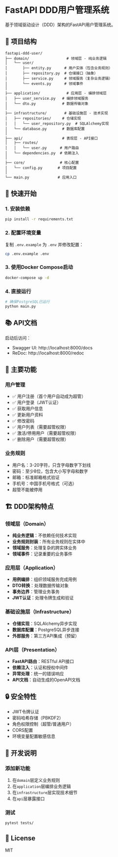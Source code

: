 # FastAPI DDD用户管理系统

基于领域驱动设计（DDD）架构的FastAPI用户管理系统。

## 📁 项目结构

```
fastapi-ddd-user/
├── domain/                 # 领域层 - 纯业务逻辑
│   └── user/
│       ├── entity.py      # 用户实体（包含业务规则）
│       ├── repository.py  # 仓储接口（抽象）
│       ├── service.py     # 领域服务（复杂业务逻辑）
│       └── events.py      # 领域事件
│
├── application/            # 应用层 - 编排领域层
│   ├── user_service.py   # 编排领域服务
│   └── dto.py            # 数据传输对象
│
├── infrastructure/        # 基础设施层 - 技术实现
│   ├── repositories/     # 仓储实现
│   │   └── user_repository.py  # SQLAlchemy实现
│   └── database.py       # 数据库配置
│
├── api/                  # 表现层 - API接口
│   ├── routes/
│   │   └── user.py      # 用户路由
│   └── dependencies.py  # 依赖注入
│
├── core/                # 核心配置
│   └── config.py       # 项目配置
│
└── main.py             # 应用入口
```

## 🚀 快速开始

### 1. 安装依赖

```bash
pip install -r requirements.txt
```

### 2. 配置环境变量

复制 `.env.example` 为 `.env` 并修改配置：

```bash
cp .env.example .env
```

### 3. 使用Docker Compose启动

```bash
docker-compose up -d
```

### 4. 直接运行

```bash
# 确保PostgreSQL已运行
python main.py
```

## 📚 API文档

启动后访问：
- Swagger UI: http://localhost:8000/docs
- ReDoc: http://localhost:8000/redoc

## 🔑 主要功能

### 用户管理
- ✅ 用户注册（首个用户自动成为超管）
- ✅ 用户登录（JWT认证）
- ✅ 获取用户信息
- ✅ 更新用户资料
- ✅ 修改密码
- ✅ 用户列表（需要超管权限）
- ✅ 激活/停用用户（需要超管权限）
- ✅ 删除用户（需要超管权限）

### 业务规则
- 用户名：3-20字符，只含字母数字下划线
- 密码：至少8位，包含大小写字母和数字
- 邮箱：标准邮箱格式验证
- 手机号：中国手机号格式（可选）
- 超管不能被停用

## 🏗️ DDD架构特点

### 领域层（Domain）
- **纯业务逻辑**：不依赖任何技术实现
- **业务规则封装**：所有业务规则在实体中
- **领域服务**：处理复杂的跨实体业务
- **领域事件**：记录重要的业务事件

### 应用层（Application）
- **用例编排**：组织领域服务完成用例
- **DTO转换**：处理数据传输对象
- **事务边界**：管理业务事务
- **JWT认证**：处理令牌生成和验证

### 基础设施层（Infrastructure）
- **仓储实现**：SQLAlchemy异步实现
- **数据库配置**：PostgreSQL异步连接
- **外部服务**：第三方API集成（预留）

### API层（Presentation）
- **FastAPI路由**：RESTful API接口
- **依赖注入**：认证和授权中间件
- **异常处理**：统一的错误响应
- **API文档**：自动生成的OpenAPI文档

## 🔒 安全特性

- JWT令牌认证
- 密码哈希存储（PBKDF2）
- 角色权限控制（超管/普通用户）
- CORS配置
- 环境变量配置敏感信息

## 📝 开发说明

### 添加新功能
1. 在`domain`层定义业务规则
2. 在`application`层编排业务逻辑
3. 在`infrastructure`层实现技术细节
4. 在`api`层暴露接口

### 测试
```bash
pytest tests/
```

## 📄 License

MIT